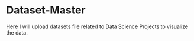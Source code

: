 # Dataset-Master
Here I will  upload  datasets file related to Data Science Projects to visualize the data.
